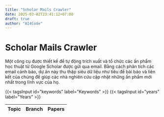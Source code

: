 ```yaml
---
title: "Scholar Mails Crawler"
date: 2025-03-02T23:41:12+07:00
draft: true
author: "AI4Code"
---
```


# Scholar Mails Crawler

Một công cụ được thiết kế để tự động trích xuất và tổ chức các ấn phẩm học thuật từ Google Scholar được gửi qua email. Bằng cách phân tích các email cảnh báo, dự án này thu thập siêu dữ liệu như tiêu đề bài báo và liên kết của chúng để giúp các nhà nghiên cứu cập nhật những ấn phẩm mới nhất trong lĩnh vực của họ.

{{< tagsInput id="keywords" label="Keywords" >}}
{{< tagsInput id="years" label="Years" >}}

| Topic | Branch | Papers |
|-------|--------|--------|

<script type="text/javascript">
  async function fetchData() {
    const url = 'https://raw.githubusercontent.com/manhtdd/scholar_alters/master/data/papers.jsonl'; 
    try {
      const response = await fetch(url);
    //   const data = await response.json();

      const data = [
      {
        "title": "Research on AI in Healthcare",
        "link": "https://example.com/paper1",
        "topic": "Artificial Intelligence",
        "branch": "Healthcare"
      },
      {
        "title": "Quantum Computing for Beginners",
        "link": "https://example.com/paper2",
        "topic": "Quantum Computing",
        "branch": "Computer Science"
      },
      {
        "title": "Deep Learning for Natural Language Processing",
        "link": "https://example.com/paper3",
        "topic": "Deep Learning",
        "branch": "NLP"
      },
      {
        "title": "Blockchain Technology and Its Applications",
        "link": "https://example.com/paper4",
        "topic": "Blockchain",
        "branch": "Cryptography"
      }
    ];

      window.fetchedData = data;

      const table = document.querySelector('table tbody');
      table.innerHTML = ''; 

      data.forEach(paper => {
        const row = document.createElement('tr');
        row.innerHTML = `
          <td>${paper.topic || 'N/A'}</td>
          <td>${paper.branch || 'N/A'}</td>
          <td><a href="${paper.link}" target="_blank">${paper.title}</a></td>
        `;
        table.appendChild(row);
      });
    } catch (error) {
      console.error('Error fetching the data:', error);
    }
  }

  // Search function to filter the table based on tags input
  function searchTable() {
    const keywords = document.getElementById('keywords').value.toLowerCase();
    const topics = document.getElementById('topics').value.toLowerCase();
    
    // Filter fetched data based on tags and rebuild the table
    const filteredData = window.fetchedData.filter(paper => {
      const matchesKeywords = keywords ? paper.title.toLowerCase().includes(keywords) : true;
      const matchesTopics = topics ? paper.topic.toLowerCase().includes(topics) : true;
      return matchesKeywords && matchesTopics;
    });

    // Rebuild the table with filtered data
    const table = document.querySelector('table tbody');
    table.innerHTML = '';  // Clear existing rows
    filteredData.forEach(paper => {
      const row = document.createElement('tr');
      row.innerHTML = `
        <td>${paper.topic || 'N/A'}</td>
        <td>${paper.branch || 'N/A'}</td>
        <td><a href="${paper.link}" target="_blank">${paper.title}</a></td>
      `;
      table.appendChild(row);
    });
  }

  // Call the fetchData function when the page loads
  document.addEventListener('DOMContentLoaded', () => {
    fetchData();

    // Add event listeners to the tags input fields for search
    document.getElementById('keywords').addEventListener('input', searchTable);
    document.getElementById('topics').addEventListener('input', searchTable);
  });
</script>